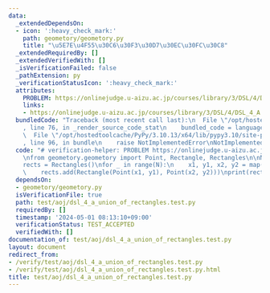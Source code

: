 ```yaml
---
data:
  _extendedDependsOn:
  - icon: ':heavy_check_mark:'
    path: geometory/geometory.py
    title: "\u5E7E\u4F55\u30C6\u30F3\u30D7\u30EC\u30FC\u30C8"
  _extendedRequiredBy: []
  _extendedVerifiedWith: []
  _isVerificationFailed: false
  _pathExtension: py
  _verificationStatusIcon: ':heavy_check_mark:'
  attributes:
    PROBLEM: https://onlinejudge.u-aizu.ac.jp/courses/library/3/DSL/4/DSL_4_A
    links:
    - https://onlinejudge.u-aizu.ac.jp/courses/library/3/DSL/4/DSL_4_A
  bundledCode: "Traceback (most recent call last):\n  File \"/opt/hostedtoolcache/PyPy/3.10.13/x64/lib/pypy3.10/site-packages/onlinejudge_verify/documentation/build.py\"\
    , line 76, in _render_source_code_stat\n    bundled_code = language.bundle(\n\
    \  File \"/opt/hostedtoolcache/PyPy/3.10.13/x64/lib/pypy3.10/site-packages/onlinejudge_verify/languages/python.py\"\
    , line 96, in bundle\n    raise NotImplementedError\nNotImplementedError\n"
  code: "# verification-helper: PROBLEM https://onlinejudge.u-aizu.ac.jp/courses/library/3/DSL/4/DSL_4_A\n\
    \nfrom geometory.geometory import Point, Rectangle, Rectangles\n\nN = int(input())\n\
    rects = Rectangles()\nfor _ in range(N):\n    x1, y1, x2, y2 = map(int, input().split())\n\
    \    rects.add(Rectangle(Point(x1, y1), Point(x2, y2)))\nprint(rects.area())\n"
  dependsOn:
  - geometory/geometory.py
  isVerificationFile: true
  path: test/aoj/dsl_4_a_union_of_rectangles.test.py
  requiredBy: []
  timestamp: '2024-05-01 08:13:10+09:00'
  verificationStatus: TEST_ACCEPTED
  verifiedWith: []
documentation_of: test/aoj/dsl_4_a_union_of_rectangles.test.py
layout: document
redirect_from:
- /verify/test/aoj/dsl_4_a_union_of_rectangles.test.py
- /verify/test/aoj/dsl_4_a_union_of_rectangles.test.py.html
title: test/aoj/dsl_4_a_union_of_rectangles.test.py
---
```

